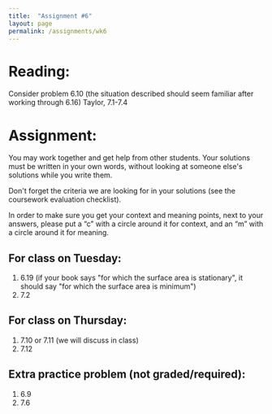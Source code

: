 ```yaml
---
title:  "Assignment #6"
layout: page
permalink: /assignments/wk6
---
```


# Reading:  
Consider problem 6.10 (the situation described should seem familiar after working through 6.16)
Taylor, 7.1-7.4


# Assignment:
You may work together and get help from other students. Your solutions must be written in your own words, without looking at someone else's solutions while you write them.

Don't forget the criteria we are looking for in your solutions (see the coursework evaluation checklist).

In order to make sure you get your context and meaning points,
next to your answers, please put a “c” with a circle around it for context, and an “m” with a circle around it for meaning.

## For class on Tuesday:
1. 6.19 (if your book says "for which the surface area is stationary", it should say "for which the surface area is minimum")
2. 7.2

## For class on Thursday:
1. 7.10 or 7.11 (we will discuss in class)
2. 7.12

## Extra practice problem (not graded/required): ##
1. 6.9
2. 7.6
